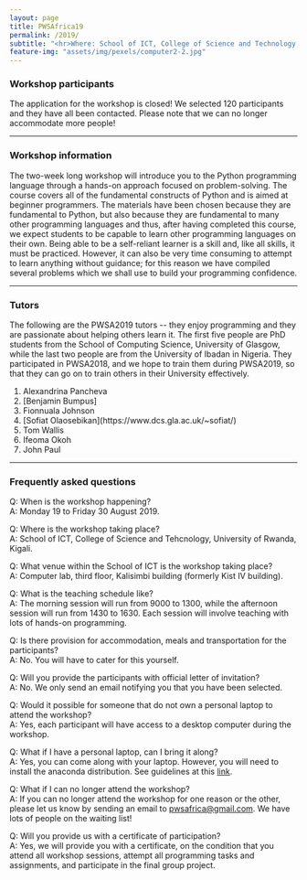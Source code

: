 ```yaml
---
layout: page
title: PWSAfrica19
permalink: /2019/
subtitle: "<hr>Where: School of ICT, College of Science and Technology, University of Rwanda.<br> <br> When: 19 - 30 August 2019."
feature-img: "assets/img/pexels/computer2-2.jpg"
---
```


### Workshop participants
The application for the workshop is closed! We selected 120 participants and they have all been contacted. Please note that we can no longer accommodate more people!

<hr>

### Workshop information
The two-week long workshop will introduce you to the Python programming language through a hands-on approach focused on problem-solving. The course covers all of the fundamental constructs of Python and is aimed at beginner programmers. The materials have been chosen because they are fundamental to Python, but also because they are fundamental to many other programming languages and thus, after having completed this course, we expect students to be capable to learn other programming languages on their own. Being able to be a self-reliant learner is a skill and, like all skills, it must be practiced. However, it can also be very time consuming to attempt to learn anything without guidance; for this reason we have compiled several problems which we shall use to build your programming confidence.

<hr>

### Tutors
The following are the PWSA2019 tutors -- they enjoy programming and they are passionate about helping others learn it. The first five people are PhD students from the School of Computing Science, University of Glasgow, while the last two people are from the University of Ibadan in Nigeria. They participated in PWSA2018, and we hope to train them during PWSA2019, so that they can go on to train others in their University effectively.

[Benjamin Bumpus]: https://benjaminmerlinbumpus.github.io/

<ol>
<li> Alexandrina Pancheva </li>
<li> [Benjamin Bumpus] </li>
<li> Fionnuala Johnson </li>
<li> [Sofiat Olaosebikan](https://www.dcs.gla.ac.uk/~sofiat/) </li>
<li> Tom Wallis </li>
<li> Ifeoma Okoh </li>
<li> John Paul </li>
</ol>

<hr>

### Frequently asked questions
Q: When is the workshop happening? <br>
A: Monday 19 to Friday 30 August 2019.

Q: Where is the workshop taking place? <br>
A: School of ICT, College of Science and Tehcnology, University of Rwanda, Kigali.

Q: What venue within the School of ICT is the workshop taking place? <br>
A: Computer lab, third floor, Kalisimbi building (formerly Kist IV building).

Q: What is the teaching schedule like? <br>
A: The morning session will run from 9000 to 1300, while the afternoon session will run from 1430 to 1630. Each session will involve teaching with lots of hands-on programming.

Q: Is there provision for accommodation, meals and transportation for the participants? <br>
A: No. You will have to cater for this yourself.

Q: Will you provide the participants with official letter of invitation? <br>
A: No. We only send an email notifying you that you have been selected.

Q: Would it possible for someone that do not own a personal laptop to attend the workshop? <br>
A: Yes, each participant will have access to a desktop computer during the workshop.

Q: What if I have a personal laptop, can I bring it along? <br>
A: Yes, you can come along with your laptop. However, you will need to install the anaconda distribution. See guidelines at this [link](https://pwsafrica.org/setup/).

Q: What if I can no longer attend the workshop? <br>
A: If you can no longer attend the workshop for one reason or the other, please let us know by sending an email to pwsafrica@gmail.com. We have lots of people on the waiting list!

Q: Will you provide us with a certificate of participation? <br>
A: Yes, we will provide you with a certificate, on the condition that you attend all workshop sessions, attempt all programming tasks and assignments, and participate in the final group project. 

